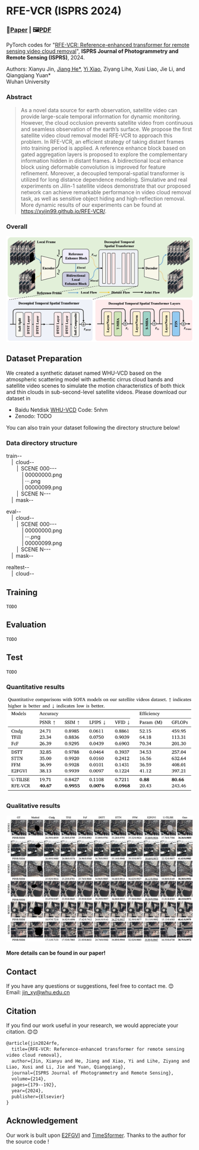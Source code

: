 # RFE-VCR (ISPRS 2024)
### 📖[**Paper**](https://www.sciencedirect.com/science/article/abs/pii/S092427162400248X) | 🖼️[**PDF**](/figs/RFE-VCR.png)

PyTorch codes for "[RFE-VCR: Reference-enhanced transformer for remote sensing video cloud removal](https://www.sciencedirect.com/science/article/abs/pii/S092427162400248X)", **ISPRS Journal of Photogrammetry and Remote Sensing (ISPRS)**, 2024.

Authors: Xianyu Jin, [Jiang He*](https://jianghe96.github.io/), [Yi Xiao](https://xy-boy.github.io/), Ziyang Lihe, Xusi Liao, Jie Li, and Qiangqiang Yuan*<br>
Wuhan University

### Abstract
>As a novel data source for earth observation, satellite video can provide large-scale temporal information for dynamic monitoring. However, the cloud occlusion prevents satellite video from continuous and seamless observation of the earth’s surface. We propose the first satellite video cloud removal model RFE-VCR to approach this problem. In RFE-VCR, an efficient strategy of taking distant frames into training period is applied. A reference enhance block based on gated aggregation layers is proposed to explore the complementary information hidden in distant frames. A bidirectional local enhance block using deformable convolution is improved for feature refinement. Moreover, a decoupled temporal-spatial transformer is utilized for long distance dependence modeling. Simulative and real experiments on Jilin-1 satellite videos demonstrate that our proposed network can achieve remarkable performance in video cloud removal task, as well as sensitive object hiding and high-reflection removal. More dynamic results of our experiments can be found at https://xyjin99.github.io/RFE-VCR/.

### Overall
 ![image](/figs/network.png)

## Dataset Preparation
We created a synthetic dataset named WHU-VCD based on the atmospheric scattering model with authentic cirrus cloud bands and satellite video scenes to simulate the motion characteristics of both thick and thin clouds in sub-second-level satellite videos.
Please download our dataset in 
 * Baidu Netdisk [WHU-VCD](https://pan.baidu.com/s/1sCXvKb_3HKq0xtvYx8y5Zg) Code: 5nhm
 * Zenodo: TODO

You can also train your dataset following the directory structure below!
### Data directory structure
train--  
&emsp;|&ensp;cloud--  
&emsp;&emsp;|&ensp;SCENE 000---  
&emsp;&emsp;&emsp;| 00000000.png  
&emsp;&emsp;&emsp;| ···.png  
&emsp;&emsp;&emsp;| 00000099.png     
&emsp;&emsp;|&ensp;SCENE N---  
&emsp;|&ensp;mask--  

eval--  
&emsp;|&ensp;cloud--  
&emsp;&emsp;|&ensp;SCENE 000---  
&emsp;&emsp;&emsp;| 00000000.png  
&emsp;&emsp;&emsp;| ···.png  
&emsp;&emsp;&emsp;| 00000099.png    
&emsp;&emsp;|&ensp;SCENE N---  
&emsp;|&ensp;mask--  

realtest--  
&emsp;|&ensp;cloud--  

## Training
```
TODO
```

## Evaluation
```
TODO
```

## Test
```
TODO
```

### Quantitative results
 ![image](/figs/quantitative.png)
### Qualitative results
 ![image](/figs/qualitative.png)
#### More details can be found in our paper!


## Contact
If you have any questions or suggestions, feel free to contact me. 😊  
Email: jin_xy@whu.edu.cn

## Citation
If you find our work useful in your research, we would appreciate your citation. 😊😊
```
@article{jin2024rfe,
  title={RFE-VCR: Reference-enhanced transformer for remote sensing video cloud removal},
  author={Jin, Xianyu and He, Jiang and Xiao, Yi and Lihe, Ziyang and Liao, Xusi and Li, Jie and Yuan, Qiangqiang},
  journal={ISPRS Journal of Photogrammetry and Remote Sensing},
  volume={214},
  pages={179--192},
  year={2024},
  publisher={Elsevier}
}
```

## Acknowledgement
Our work is built upon [E2FGVI](https://github.com/MCG-NKU/E2FGVI) and [TimeSformer](https://github.com/facebookresearch/TimeSformer).
Thanks to the author for the source code !
